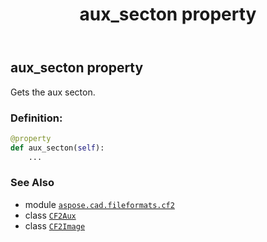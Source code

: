 ﻿---
title: aux_secton property
second_title: Aspose.CAD for Python via .NET API References
description: 
type: docs
weight: 130
url: /python-net/aspose.cad.fileformats.cf2/cf2image/aux_secton/
is_root: false
---

## aux_secton property


Gets the aux secton.
### Definition:
```python
@property
def aux_secton(self):
    ...
```

### See Also
* module [`aspose.cad.fileformats.cf2`](../../)
* class [`CF2Aux`](/cad/python-net/aspose.cad.fileformats.cf2/cf2aux)
* class [`CF2Image`](/cad/python-net/aspose.cad.fileformats.cf2/cf2image)

